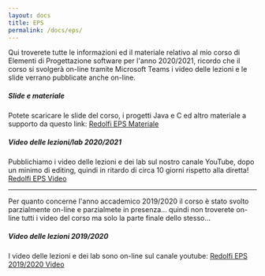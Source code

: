 ```yaml
---
layout: docs
title: EPS
permalink: /docs/eps/
---
```


Qui troverete tutte le informazioni ed il materiale relativo al mio corso di Elementi di Progettazione software per l'anno 2020/2021, ricordo che il corso si svolgerà on-line tramite Microsoft Teams i video delle lezioni e le slide verrano pubblicate anche on-line.

<div class="note info">
  <h5>Slide e materiale</h5>
  <p>Potete scaricare le slide del corso, i progetti Java e C ed altro materiale a supporto da questo link: <a href="https://www.dropbox.com/sh/ev459et8k66o01b/AADC6sHA1jF6mOvPsL_e6Rifa?dl=0">Redolfi EPS Materiale</a></p>
</div>

<div class="note info">
  <h5>Video delle lezioni/lab 2020/2021</h5>
  <p>Pubblichiamo i video delle lezioni e dei lab sul nostro canale YouTube, dopo un minimo di editing, quindi in ritardo di circa 10 giorni rispetto alla diretta! <a href="https://www.youtube.com/playlist?list=PLv6L7aZ2kXMKzdV_ax74vOYA3miSzmhqc">Redolfi EPS Video</a></p>
</div>

---
Per quanto concerne l'anno accademico 2019/2020 il corso è stato svolto parzialmente on-line e parzialmete in presenza... quindi non troverete on-line tutti i video del corso ma solo la parte finale dello stesso...


<div class="note warning">
  <h5>Video delle lezioni 2019/2020</h5>
  <p>I video delle lezioni e dei lab sono on-line sul canale youtube: <a href="https://www.youtube.com/playlist?list=PLv6L7aZ2kXMIMGOn_oDpgDmjF0uvlyXA4">Redolfi EPS 2019/2020 Video</a></p>
</div>


